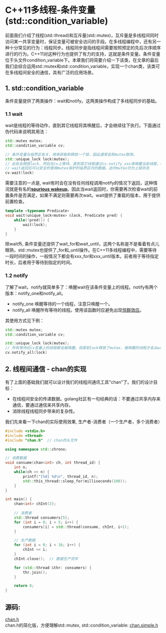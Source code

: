 # C++11多线程-条件变量(std::condition_variable)

前面我们介绍了线程(std::thread)和互斥量(std::mutex)，互斥量是多线程间同时访问某一共享变量时，保证变量可被安全访问的手段。在多线程编程中，还有另一种十分常见的行为：线程同步。线程同步是指线程间需要按照预定的先后次序顺序进行的行为。C++11对这种行为也提供了有力的支持，这就是条件变量。条件变量位于头文件condition_variable下。本章我们将简要介绍一下该类，在文章的最后我们会综合运用std::mutex和std::condition_variable，实现一个chan类，该类可在多线程间安全的通信，具有广泛的应用场景。

## 1. std::condition_variable

条件变量提供了两类操作：wait和notify。这两类操作构成了多线程同步的基础。

### 1.1 wait
wait是线程的等待动作，直到其它线程将其唤醒后，才会继续往下执行。下面通过伪代码来说明其用法：
```c++
std::mutex mutex;
std::condition_variable cv;

// 条件变量与临界区有关，用来获取和释放一个锁，因此通常会和mutex联用。
std::unique_lock lock(mutex);
// 此处会释放lock，然后在cv上等待，直到其它线程通过cv.notify_xxx来唤醒当前线程，cv被唤醒后会再次对lock进行上锁，然后wait函数才会返回。
// wait返回后可以安全的使用mutex保护的临界区内的数据。此时mutex仍为上锁状态
cv.wait(lock)
```
需要注意的一点是, wait有时会在没有任何线程调用notify的情况下返回，这种情况就是有名的[**spurious wakeup**](https://docs.microsoft.com/zh-cn/windows/desktop/api/synchapi/nf-synchapi-sleepconditionvariablecs)。因此当wait返回时，你需要再次检查wait的前置条件是否满足，如果不满足则需要再次wait。wait提供了重载的版本，用于提供前置检查。
```c++
template <typename Predicate>
void wait(unique_lock<mutex> &lock, Predicate pred) {
    while(!pred()) {
        wait(lock);
    }
}
```
除wait外, 条件变量还提供了wait_for和wait_until，这两个名称是不是看着有点儿眼熟，std::mutex也提供了_for和_until操作。在C++11多线程编程中，需要等待一段时间的操作，一般情况下都会有xxx_for和xxx_until版本。前者用于等待指定时长，后者用于等待到指定的时间。

### 1.2 notify

了解了wait，notify就简单多了：唤醒wait在该条件变量上的线程。notify有两个版本：notify_one和notify_all。
 * notify_one 唤醒等待的一个线程，注意只唤醒一个。
 * notify_all 唤醒所有等待的线程。使用该函数时应避免出现[惊群效应](https://blog.csdn.net/lyztyycode/article/details/78648798?locationNum=6&fps=1)。

其使用方式见下例：
```c++
std::mutex mutex;
std::condition_variable cv;

std::unique_lock lock(mutex);
// 所有等待在cv变量上的线程都会被唤醒。但直到lock释放了mutex，被唤醒的线程才会从wait返回。
cv.notify_all(lock)
```

## 2. 线程间通信 - chan的实现

有了上面的基础我们就可以设计我们的线程间通讯工具"chan"了。我们的设计目标：
 * 在线程间安全的传递数据。golang社区有一句经典的话：不要通过共享内存来通信，要通过通信来共享内存。
 * 消除线程线程同步带来的复杂性。

我们先来看一下chan的实际使用效果, 生产者-消费者（一个生产者，多个消费者）
```c++
#include <stdio.h>
#include <thread>
#include "chan.h"  // chan的头文件

using namespace std::chrono;

// 消费数据 
void consume(chan<int> ch, int thread_id) {
    int n;
    while(ch >> n) {
        printf("[%d] %d\n", thread_id, n);
        std::this_thread::sleep_for(milliseconds(100));
    }
}

int main() {
    chan<int> chInt(3);
    
    // 消费者
    std::thread consumers[5];
    for (int i = 0; i < 5; i++) {
        consumers[i] = std::thread(consume, chInt, i+1);
    }

    // 生产数据 
    for (int i = 0; i < 16; i++) {
        chInt << i;
    }
    chInt.close();  // 数据生产完毕

    for (std::thread &thr: consumers) {
        thr.join();
    }

    return 0;
}
```
## 源码:
[chan.h](./src/chan.h) <br/>
chan.h的简化版，方便理解std::mutex, std::condition_variable: [chan.simple.h](./src/chan.simple.h)
